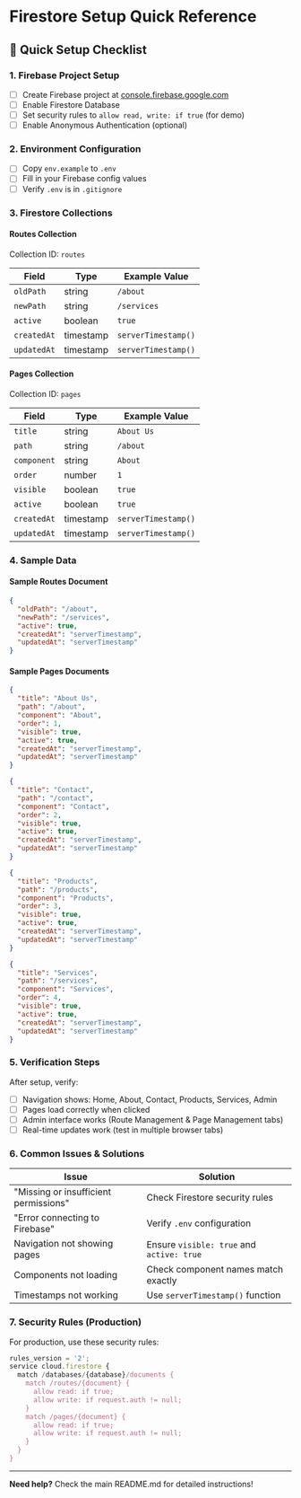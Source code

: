 # Firestore Setup Quick Reference

## 🚀 Quick Setup Checklist

### **1. Firebase Project Setup**

- [ ] Create Firebase project at [console.firebase.google.com](https://console.firebase.google.com/)
- [ ] Enable Firestore Database
- [ ] Set security rules to `allow read, write: if true` (for demo)
- [ ] Enable Anonymous Authentication (optional)

### **2. Environment Configuration**

- [ ] Copy `env.example` to `.env`
- [ ] Fill in your Firebase config values
- [ ] Verify `.env` is in `.gitignore`

### **3. Firestore Collections**

#### **Routes Collection**

Collection ID: `routes`

| Field       | Type      | Example Value       |
| ----------- | --------- | ------------------- |
| `oldPath`   | string    | `/about`            |
| `newPath`   | string    | `/services`         |
| `active`    | boolean   | `true`              |
| `createdAt` | timestamp | `serverTimestamp()` |
| `updatedAt` | timestamp | `serverTimestamp()` |

#### **Pages Collection**

Collection ID: `pages`

| Field       | Type      | Example Value       |
| ----------- | --------- | ------------------- |
| `title`     | string    | `About Us`          |
| `path`      | string    | `/about`            |
| `component` | string    | `About`             |
| `order`     | number    | `1`                 |
| `visible`   | boolean   | `true`              |
| `active`    | boolean   | `true`              |
| `createdAt` | timestamp | `serverTimestamp()` |
| `updatedAt` | timestamp | `serverTimestamp()` |

### **4. Sample Data**

#### **Sample Routes Document**

```json
{
  "oldPath": "/about",
  "newPath": "/services",
  "active": true,
  "createdAt": "serverTimestamp",
  "updatedAt": "serverTimestamp"
}
```

#### **Sample Pages Documents**

```json
{
  "title": "About Us",
  "path": "/about",
  "component": "About",
  "order": 1,
  "visible": true,
  "active": true,
  "createdAt": "serverTimestamp",
  "updatedAt": "serverTimestamp"
}
```

```json
{
  "title": "Contact",
  "path": "/contact",
  "component": "Contact",
  "order": 2,
  "visible": true,
  "active": true,
  "createdAt": "serverTimestamp",
  "updatedAt": "serverTimestamp"
}
```

```json
{
  "title": "Products",
  "path": "/products",
  "component": "Products",
  "order": 3,
  "visible": true,
  "active": true,
  "createdAt": "serverTimestamp",
  "updatedAt": "serverTimestamp"
}
```

```json
{
  "title": "Services",
  "path": "/services",
  "component": "Services",
  "order": 4,
  "visible": true,
  "active": true,
  "createdAt": "serverTimestamp",
  "updatedAt": "serverTimestamp"
}
```

### **5. Verification Steps**

After setup, verify:

- [ ] Navigation shows: Home, About, Contact, Products, Services, Admin
- [ ] Pages load correctly when clicked
- [ ] Admin interface works (Route Management & Page Management tabs)
- [ ] Real-time updates work (test in multiple browser tabs)

### **6. Common Issues & Solutions**

| Issue                                 | Solution                                  |
| ------------------------------------- | ----------------------------------------- |
| "Missing or insufficient permissions" | Check Firestore security rules            |
| "Error connecting to Firebase"        | Verify `.env` configuration               |
| Navigation not showing pages          | Ensure `visible: true` and `active: true` |
| Components not loading                | Check component names match exactly       |
| Timestamps not working                | Use `serverTimestamp()` function          |

### **7. Security Rules (Production)**

For production, use these security rules:

```javascript
rules_version = '2';
service cloud.firestore {
  match /databases/{database}/documents {
    match /routes/{document} {
      allow read: if true;
      allow write: if request.auth != null;
    }
    match /pages/{document} {
      allow read: if true;
      allow write: if request.auth != null;
    }
  }
}
```

---

**Need help?** Check the main README.md for detailed instructions!
